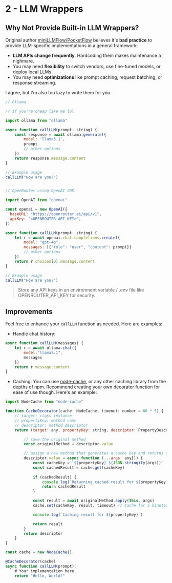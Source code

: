 # 2 - LLM Wrappers  

## Why Not Provide Built-in LLM Wrappers?
Original author [miniLLMFlow/PocketFlow](https://github.com/miniLLMFlow) believes it's **bad practice** to provide LLM-specific implementations in a general framework:
- **LLM APIs change frequently**. Hardcoding them makes maintenance a nighmare.
- You may need **flexibility** to switch vendors, use fine-tuned models, or deploy local LLMs.
- You may need **optimizations** like prompt caching, request batching, or response streaming.

I agree, but I'm also too lazy to write them for you.

```javascript
// Ollama 

// If you're cheap like me lol

import ollama from "ollama"

async function callLLM(prompt: string) {
    const response = await ollama.generate({
        model: 'llama3.1',
        prompt
        // other options
    })
    return response.message.content
}

// Example usage
callLLM("How are you?")
```

```javascript

// OpenRouter using OpenAI SDK

import OpenAI from "openai"

const openai = new OpenAI({
  baseURL: "https://openrouter.ai/api/v1",
  apiKey: "<OPENROUTER_API_KEY>",
})

async function callLLM(prompt: string) {
    let r = await openai.chat.completions.create({
        model: "gpt-4o",
        messages: [{"role": "user", "content": prompt}]
        // other options
    })
    return r.choices[0].message.content
}

// Example usage
callLLM("How are you?")
```

> Store any API keys in an environment variable / .env file like OPENROUTER_API_KEY for security.

## Improvements
Feel free to enhance your `callLLM` function as needed. Here are examples:

- Handle chat history:

```javascript
async function callLLM(messages) {
    let r = await ollama.chat({
        model:"llama3.1",
        messages
    })
    return r.message.content
}
```

- Caching: You can use [node-cache](https://www.npmjs.com/package/node-cache), or any other caching library from the depths of npm. Recommend creating your own decorator function for ease of use though. Here's an example:

```javascript
import NodeCache from "node-cache"

function CacheDecorator(cache: NodeCache, timeout: number = 60 * 5) {
    // target: class instance
    // propertyKey: method name
    // descriptor: method descriptor
    return (target: any, propertyKey: string, descriptor: PropertyDescriptor) => {

        // save the original method
        const originalMethod = descriptor.value

        // assign a new method that generates a cache key and returns a cached result if available
        descriptor.value = async function (...args: any[]) {
            const cacheKey = `${propertyKey}_${JSON.stringify(args)}`
            const cachedResult = cache.get(cacheKey)
        
            if (cachedResult) {
                console.log(`Returning cached result for ${propertyKey}`)
                return cachedResult
            }

            const result = await originalMethod.apply(this, args)
            cache.set(cacheKey, result, timeout) // Cache for 5 minutes

            console.log(`Caching result for ${propertyKey}`)

            return result
        }
        return descriptor
    }
}

const cache = new NodeCache()

@CacheDecorator(cache)
async function callLLM(prompt):
    # Your implementation here
    return "Hello, World!"
```